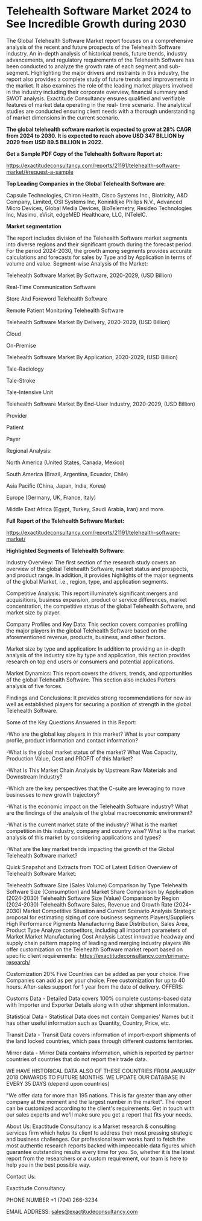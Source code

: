 # Telehealth Software Market 2024 to See Incredible Growth during 2030

The Global Telehealth Software Market report focuses on a comprehensive analysis of the recent and future prospects of the Telehealth Software industry. An in-depth analysis of historical trends, future trends, industry advancements, and regulatory requirements of the Telehealth Software has been conducted to analyze the growth rate of each segment and sub-segment. Highlighting the major drivers and restraints in this industry, the report also provides a complete study of future trends and improvements in the market. It also examines the role of the leading market players involved in the industry including their corporate overview, financial summary and SWOT analysis. Exactitude Consultancy ensures qualified and verifiable features of market data operating in the real- time scenario. The analytical studies are conducted ensuring client needs with a thorough understanding of market dimensions in the current scenario.

**The global telehealth software market is expected to grow at 28% CAGR from 2024 to 2030. It is expected to reach above USD 347 BILLION by 2029 from USD 89.5 BILLION in 2022.**

**Get a Sample PDF Copy of the Telehealth Software Report at:**

https://exactitudeconsultancy.com/reports/21191/telehealth-software-market/#request-a-sample

**Top Leading Companies in the Global Telehealth Software are:**

Capsule Technologies, Chiron Health, Cisco Systems Inc., Biotricity, A&D Company, Limited, OSI Systems Inc, Koninklijke Philips N.V., Advanced Micro Devices, Global Media Devices, BioTelemetry, Resideo Technologies Inc, Masimo, eVisit, edgeMED Healthcare, LLC, INTelelC.

**Market segmentation**

The report includes division of the Telehealth Software market segments into diverse regions and their significant growth during the forecast period. For the period 2024-2030, the growth among segments provides accurate calculations and forecasts for sales by Type and by Application in terms of volume and value. Segment-wise Analysis of the Market:

Telehealth Software Market By Software, 2020-2029, (USD Billion)

Real-Time Communication Software

Store And Foreword Telehealth Software

Remote Patient Monitoring Telehealth Software

Telehealth Software Market By Delivery, 2020-2029, (USD Billion)

Cloud

On-Premise

Telehealth Software Market By Application, 2020-2029, (USD Billion)

Tale-Radiology

Tale-Stroke

Tale-Intensive Unit

Telehealth Software Market By End-User Industry, 2020-2029, (USD Billion)

Provider

Patient

Payer

Regional Analysis:

North America (United States, Canada, Mexico)

South America (Brazil, Argentina, Ecuador, Chile)

Asia Pacific (China, Japan, India, Korea)

Europe (Germany, UK, France, Italy)

Middle East Africa (Egypt, Turkey, Saudi Arabia, Iran) and more.

**Full Report of the Telehealth Software Market:**

https://exactitudeconsultancy.com/reports/21191/telehealth-software-market/

**Highlighted Segments of Telehealth Software:**

Industry Overview: The first section of the research study covers an overview of the global Telehealth Software, market status and prospects, and product range. In addition, it provides highlights of the major segments of the global Market, i.e., region, type, and application segments.

Competitive Analysis: This report illuminate’s significant mergers and acquisitions, business expansion, product or service differences, market concentration, the competitive status of the global Telehealth Software, and market size by player.

Company Profiles and Key Data: This section covers companies profiling the major players in the global Telehealth Software based on the aforementioned revenue, products, business, and other factors.

Market size by type and application: In addition to providing an in-depth analysis of the industry size by type and application, this section provides research on top end users or consumers and potential applications.

Market Dynamics: This report covers the drivers, trends, and opportunities of the global Telehealth Software. This section also includes Porters analysis of five forces.

Findings and Conclusions: It provides strong recommendations for new as well as established players for securing a position of strength in the global Telehealth Software.

Some of the Key Questions Answered in this Report:

-Who are the global key players in this market? What is your company profile, product information and contact information?

-What is the global market status of the market? What Was Capacity, Production Value, Cost and PROFIT of this Market?

-What Is This Market Chain Analysis by Upstream Raw Materials and Downstream Industry?

-Which are the key perspectives that the C-suite are leveraging to move businesses to new growth trajectory?

-What is the economic impact on the Telehealth Software industry? What are the findings of the analysis of the global macroeconomic environment?

-What is the current market state of the industry? What is the market competition in this industry, company and country wise? What is the market analysis of this market by considering applications and types?

-What are the key market trends impacting the growth of the Global Telehealth Software market?

Quick Snapshot and Extracts from TOC of Latest Edition Overview of Telehealth Software Market:

Telehealth Software Size (Sales Volume) Comparison by Type
Telehealth Software Size (Consumption) and Market Share Comparison by Application (2024-2030)
Telehealth Software Size (Value) Comparison by Region (2024-2030)
Telehealth Software Sales, Revenue and Growth Rate (2024-2030)
Market Competitive Situation and Current Scenario Analysis
Strategic proposal for estimating sizing of core business segments
Players/Suppliers High Performance Pigments Manufacturing Base Distribution, Sales Area, Product Type
Analyze competitors, including all important parameters of Market
Market Manufacturing Cost Analysis
Latest innovative headway and supply chain pattern mapping of leading and merging industry players
We offer customization on the Telehealth Software market report based on specific client requirements:  https://exactitudeconsultancy.com/primary-research/

Customization 20%
Five Countries can be added as per your choice.
Five Companies can add as per your choice.
Free customization for up to 40 hours.
After-sales support for 1 year from the date of delivery.
OFFERS:

Customs Data - Detailed Data covers 100% complete customs-based data with Importer and Exporter Details along with other shipment information.

Statistical Data - Statistical Data does not contain Companies' Names but it has other useful information such as Quantity, Country, Price, etc.

Transit Data - Transit Data covers information of import-export shipments of the land locked countries, which pass through different customs territories.

Mirror data - Mirror Data contains information, which is reported by partner countries of countries that do not report their trade data.

WE HAVE HISTORICAL DATA ALSO OF THESE COUNTRIES FROM JANUARY 2018 ONWARDS TO FUTURE MONTHS. WE UPDATE OUR DATABASE IN EVERY 35 DAYS (depend upon countries)

"We offer data for more than 195 nations. This is far greater than any other company at the moment and the largest number in the market". The report can be customized according to
the client's requirements. Get in touch with our sales experts and we'll make sure you get a report that fits your needs.

About Us:
Exactitude Consultancy is a Market research & consulting services firm which helps its client to address their most pressing strategic and business challenges. Our professional team works hard to fetch the most authentic research reports backed with impeccable data figures which guarantee outstanding results every time for you. So, whether it is the latest report from the researchers or a custom requirement, our team is here to help you in the best possible way.

Contact Us:

Exactitude Consultancy

PHONE NUMBER +1 (704) 266-3234

EMAIL ADDRESS: sales@exactitudeconsultancy.com
